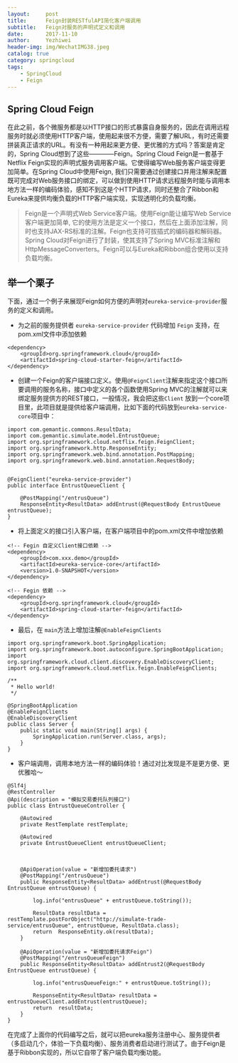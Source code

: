 ```yaml
---
layout:     post
title:      Feign封装RESTfulAPI简化客户端调用
subtitle:   Feign对服务的声明式定义和调用
date:       2017-11-10
author:     Yezhiwei
header-img: img/WechatIMG38.jpeg
catalog: true
category: springcloud
tags:
    - SpringCloud
    - Feign
---
```



## Spring Cloud Feign

在此之前，各个微服务都是以HTTP接口的形式暴露自身服务的，因此在调用远程服务时就必须使用HTTP客户端，使用起来很不方便，需要了解URL，有时还需要拼装真正请求的URL。有没有一种用起来更方便、更优雅的方式吗？答案是肯定的，Spring Cloud想到了这些————Feign。Spring Cloud Feign是一套基于Netflix Feign实现的声明式服务调用客户端。它使得编写Web服务客户端变得更加简单。在Spring Cloud中使用Feign, 我们只需要通过创建接口并用注解来配置既可完成对Web服务接口的绑定，可以做到使用HTTP请求远程服务时能与调用本地方法一样的编码体验，感知不到这是个HTTP请求，同时还整合了Ribbon和Eureka来提供均衡负载的HTTP客户端实现，实现透明化的负载均衡。

> Feign是一个声明式Web Service客户端。使用Feign能让编写Web Service客户端更加简单, 它的使用方法是定义一个接口，然后在上面添加注解，同时也支持JAX-RS标准的注解。Feign也支持可拔插式的编码器和解码器。Spring Cloud对Feign进行了封装，使其支持了Spring MVC标准注解和HttpMessageConverters。Feign可以与Eureka和Ribbon组合使用以支持负载均衡。

## 举一个栗子

下面，通过一个例子来展现Feign如何方便的声明对`eureka-service-provider`服务的定义和调用。

* 为之前的服务提供者 `eureka-service-provider` 代码增加 `Feign` 支持，在pom.xml文件中添加依赖

```
<dependency>
    <groupId>org.springframework.cloud</groupId>
    <artifactId>spring-cloud-starter-feign</artifactId>
</dependency>
```

* 创建一个Feign的客户端接口定义。使用`@FeignClient`注解来指定这个接口所要调用的服务名称，接口中定义的各个函数使用Spring MVC的注解就可以来绑定服务提供方的REST接口，一般情况，我会把这些`Client` 放到一个core项目里，此项目就是提供给客户端调用，比如下面的代码放到`eureka-service-core`项目中：

```
import com.gemantic.commons.ResultData;
import com.gemantic.simulate.model.EntrustQueue;
import org.springframework.cloud.netflix.feign.FeignClient;
import org.springframework.http.ResponseEntity;
import org.springframework.web.bind.annotation.PostMapping;
import org.springframework.web.bind.annotation.RequestBody;


@FeignClient("eureka-service-provider")
public interface EntrustQueueClient {

    @PostMapping("/entrusQueue")
    ResponseEntity<ResultData> addEntrust(@RequestBody EntrustQueue entrustQueue);
}
```

* 将上面定义的接口引入客户端，在客户端项目中的pom.xml文件中增加依赖

```
<!-- Fegin 自定义Client接口依赖 -->
<dependency>
    <groupId>com.xxx.demo</groupId>
    <artifactId>eureka-service-core</artifactId>
    <version>1.0-SNAPSHOT</version>
</dependency>

<!-- Fegin 依赖 -->
<dependency>
    <groupId>org.springframework.cloud</groupId>
    <artifactId>spring-cloud-starter-feign</artifactId>
</dependency>
```

* 最后，在 `main`方法上增加注解`@EnableFeignClients`

```
import org.springframework.boot.SpringApplication;
import org.springframework.boot.autoconfigure.SpringBootApplication;
import org.springframework.cloud.client.discovery.EnableDiscoveryClient;
import org.springframework.cloud.netflix.feign.EnableFeignClients;

/**
 * Hello world!
 */

@SpringBootApplication
@EnableFeignClients
@EnableDiscoveryClient
public class Server {
    public static void main(String[] args) {
        SpringApplication.run(Server.class, args);
    }
}
```

* 客户端调用，调用本地方法一样的编码体验！通过对比发现是不是更方便、更优雅哈～

```
@Slf4j
@RestController
@Api(description = "模拟交易委托队列接口")
public class EntrustQueueController {

    @Autowired
    private RestTemplate restTemplate;

    @Autowired
    private EntrustQueueClient entrustQueueClient;



    @ApiOperation(value = "新增加委托请求")
    @PostMapping("/entrusQueue")
    public ResponseEntity<ResultData> addEntrust(@RequestBody EntrustQueue entrustQueue) {

        log.info("entrusQueue" + entrustQueue.toString());

        ResultData resultData = restTemplate.postForObject("http://simulate-trade-service/entrusQueue", entrustQueue, ResultData.class);
        return  ResponseEntity.ok(resultData);
    }

    @ApiOperation(value = "新增加委托请求Feign")
    @PostMapping("/entrusQueueFeign")
    public ResponseEntity<ResultData> addEntrust2(@RequestBody EntrustQueue entrustQueue) {

        log.info("entrusQueueFeign:" + entrustQueue.toString());

        ResponseEntity<ResultData> resultData = entrustQueueClient.addEntrust(entrustQueue);
        return  resultData;
    }
}
```

在完成了上面你的代码编写之后，就可以把eureka服务注册中心、服务提供者（多启动几个，体验一下负载均衡）、服务消费者启动进行测试了。由于Feign是基于Ribbon实现的，所以它自带了客户端负载均衡功能。

<!--也可以通过Ribbon的IRule进行策略扩展。另外，Feign还整合的Hystrix来实现服务的容错保护，在Dalston版本中，Feign的Hystrix默认是关闭的。-->









